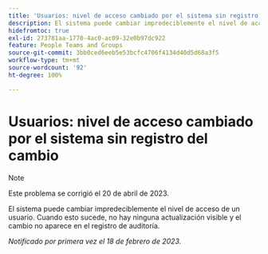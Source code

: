 ```yaml
---
title: 'Usuarios: nivel de acceso cambiado por el sistema sin registro del cambio'
description: El sistema puede cambiar impredeciblemente el nivel de acceso de un usuario. Cuando esto sucede, no hay ninguna actualización visible y el cambio no aparece en el registro de auditoría.
hidefromtoc: true
exl-id: 273781aa-1770-4ac0-ac09-32e0b97dc922
feature: People Teams and Groups
source-git-commit: 3bb0ced6eeb5e53bcfc4706f4134d40d5d68a3f5
workflow-type: tm+mt
source-wordcount: '92'
ht-degree: 100%

---
```


# Usuarios: nivel de acceso cambiado por el sistema sin registro del cambio

>[!NOTE]
>
>Este problema se corrigió el 20 de abril de 2023.

El sistema puede cambiar impredeciblemente el nivel de acceso de un usuario. Cuando esto sucede, no hay ninguna actualización visible y el cambio no aparece en el registro de auditoría.

_Notificado por primera vez el 18 de febrero de 2023._
